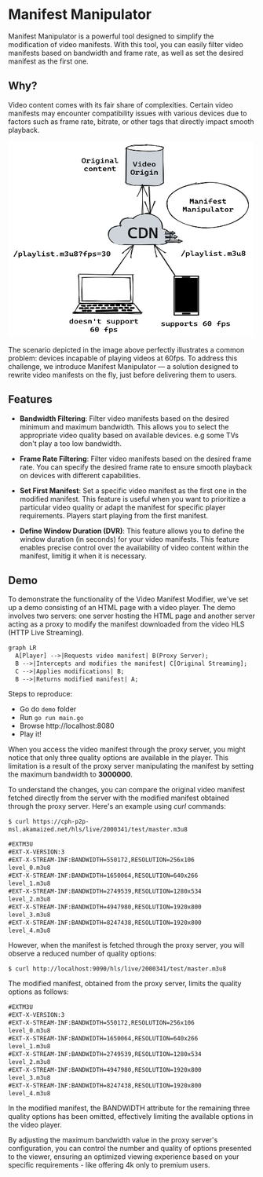 # Manifest Manipulator

Manifest Manipulator is a powerful tool designed to simplify the modification of video manifests. With this tool, you can easily filter video manifests based on bandwidth and frame rate, as well as set the desired manifest as the first one.

## Why?

Video content comes with its fair share of complexities. Certain video manifests may encounter compatibility issues with various devices due to factors such as frame rate, bitrate, or other tags that directly impact smooth playback.

<img src="manifest_manipulator.png" width="500" height="400">

The scenario depicted in the image above perfectly illustrates a common problem: devices incapable of playing videos at 60fps. To address this challenge, we introduce Manifest Manipulator — a solution designed to rewrite video manifests on the fly, just before delivering them to users.

## Features

* **Bandwidth Filtering**: Filter video manifests based on the desired minimum and maximum bandwidth. This allows you to select the appropriate video quality based on available devices. e.g some TVs don't play a too low bandwidth.

* **Frame Rate Filtering**: Filter video manifests based on the desired frame rate. You can specify the desired frame rate to ensure smooth playback on devices with different capabilities.

* **Set First Manifest**: Set a specific video manifest as the first one in the modified manifest. This feature is useful when you want to prioritize a particular video quality or adapt the manifest for specific player requirements. Players start playing from the first manifest.

* **Define Window Duration (DVR)**: This feature allows you to define the window duration (in seconds) for your video manifests. This feature enables precise control over the availability of video content within the manifest, limitig it when it is necessary.

## Demo

To demonstrate the functionality of the Video Manifest Modifier, we've set up a demo consisting of an HTML page with a video player. The demo involves two servers: one server hosting the HTML page and another server acting as a proxy to modify the manifest downloaded from the video HLS (HTTP Live Streaming).

```mermaid
graph LR
  A[Player] -->|Requests video manifest| B(Proxy Server);
  B -->|Intercepts and modifies the manifest| C[Original Streaming];
  C -->|Applies modifications| B;
  B -->|Returns modified manifest| A;

```

Steps to reproduce:

* Go do `demo` folder
* Run `go run main.go`
* Browse http://localhost:8080
* Play it!

When you access the video manifest through the proxy server, you might notice that only three quality options are available in the player. This limitation is a result of the proxy server manipulating the manifest by setting the maximum bandwidth to **3000000**.

To understand the changes, you can compare the original video manifest fetched directly from the server with the modified manifest obtained through the proxy server. Here's an example using _curl_ commands:

```console
$ curl https://cph-p2p-msl.akamaized.net/hls/live/2000341/test/master.m3u8
```

```
#EXTM3U
#EXT-X-VERSION:3
#EXT-X-STREAM-INF:BANDWIDTH=550172,RESOLUTION=256x106
level_0.m3u8
#EXT-X-STREAM-INF:BANDWIDTH=1650064,RESOLUTION=640x266
level_1.m3u8
#EXT-X-STREAM-INF:BANDWIDTH=2749539,RESOLUTION=1280x534
level_2.m3u8
#EXT-X-STREAM-INF:BANDWIDTH=4947980,RESOLUTION=1920x800
level_3.m3u8
#EXT-X-STREAM-INF:BANDWIDTH=8247438,RESOLUTION=1920x800
level_4.m3u8
```

However, when the manifest is fetched through the proxy server, you will observe a reduced number of quality options:

```console
$ curl http://localhost:9090/hls/live/2000341/test/master.m3u8
```

The modified manifest, obtained from the proxy server, limits the quality options as follows:

```
#EXTM3U
#EXT-X-VERSION:3
#EXT-X-STREAM-INF:BANDWIDTH=550172,RESOLUTION=256x106
level_0.m3u8
#EXT-X-STREAM-INF:BANDWIDTH=1650064,RESOLUTION=640x266
level_1.m3u8
#EXT-X-STREAM-INF:BANDWIDTH=2749539,RESOLUTION=1280x534
level_2.m3u8
#EXT-X-STREAM-INF:BANDWIDTH=4947980,RESOLUTION=1920x800
level_3.m3u8
#EXT-X-STREAM-INF:BANDWIDTH=8247438,RESOLUTION=1920x800
level_4.m3u8
```

In the modified manifest, the BANDWIDTH attribute for the remaining three quality options has been omitted, effectively limiting the available options in the video player.

By adjusting the maximum bandwidth value in the proxy server's configuration, you can control the number and quality of options presented to the viewer, ensuring an optimized viewing experience based on your specific requirements - like offering 4k only to premium users.
